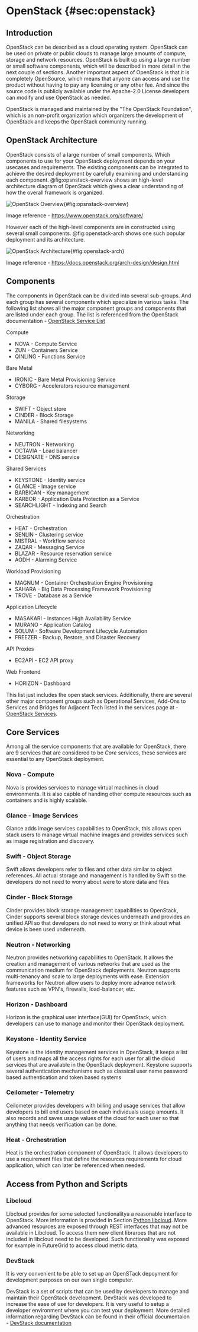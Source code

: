 # OpenStack {#sec:openstack}

## Introduction

OpenStack can be described as a cloud operating system. OpenStack can
be used on private or public clouds to manage large amounts of compute,
storage and network resources. OpenStack is built up using a large
number or small software components, which will be described in more
detail in the next couple of sections. Another important aspect of
OpenStack is that it is completely OpenSource, which means that
anyone can access and use the product without having to pay any licensing
or any other fee. And since the source code is publicly available
under the Apache-2.0 License developers can modify and use OpenStack as
needed.

OpenStack is managed and maintained by the "The OpenStack Foundation",
which is an non-profit organization which organizers the development of
OpenStack and keeps the OpenStack community running.

## OpenStack Architecture

OpenStack consists of a large number of small components. Which
components to use for your OpenStack deployment depends on your usecases
and requirements. The existing components can be integrated to
achieve the desired deployment by carefully examining and understanding
each component. @fig:opsnstack-overview shows an high-level architecture
diagram of OpenStack which gives a clear understanding of how the
overall framework is organized.

![OpenStack Overview](images/openstack_overview_diagram.png){#fig:opsnstack-overview}

Image reference - <https://www.openstack.org/software/>


However each of the high-level components are in constructed using
several small components. @fig:openstack-arch shows one such popular
deployment and its architecture.

![OpenStack Architecture](images/openstack_archi.png){#fig:openstack-arch}

Image reference - <https://docs.openstack.org/arch-design/design.html>

## Components

The components in OpenStack can be divided into several sub-groups. And
each group has several components which specialize in various tasks. The
following list shows all the major component groups and components that
are listed under each group. The list is referenced from the OpenStack
documentation - [OpenStack Service List](https://www.openstack.org/software/project-navigator/openstack-components#openstack-services)


Compute

 * NOVA - Compute Service
 * ZUN - Containers Service
 * QINLING - Functions Service

Bare Metal

 * IRONIC - Bare Metal Provisioning Service
 * CYBORG - Accelerators resource management

Storage

 * SWIFT - Object store
 * CINDER - Block Storage
 * MANILA - Shared filesystems

Networking

 * NEUTRON - Networking
 * OCTAVIA - Load balancer
 * DESIGNATE - DNS service

Shared Services

 * KEYSTONE - Identity service
 * GLANCE - Image service
 * BARBICAN - Key management
 * KARBOR - Application Data Protection as a Service
 * SEARCHLIGHT - Indexing and Search

Orchestration

 * HEAT - Orchestration
 * SENLIN - Clustering service
 * MISTRAL - Workflow service
 * ZAQAR - Messaging Service
 * BLAZAR - Resource reservation service
 * AODH - Alarming Service

Workload Provisioning

 * MAGNUM - Container Orchestration Engine Provisioning
 * SAHARA - Big Data Processing Framework Provisioning
 * TROVE - Database as a Service

Application Lifecycle

 * MASAKARI - Instances High Availability Service
 * MURANO - Application Catalog
 * SOLUM - Software Development Lifecycle Automation
 * FREEZER - Backup, Restore, and Disaster Recovery

API Proxies

 * EC2API - EC2 API proxy

Web Frontend

 * HORIZON - Dashboard


This list just includes the open stack services. Additionally, there are several other major component groups such as Operational Services,
 Add-Ons to Services and Bridges for Adjacent Tech listed in the
 services page at - [OpenStack Services](https://www.openstack.org/software/project-navigator/openstack-components#openstack-services).

## Core Services

Among all the service components that are available for OpenStack,
 there are 9 services that are considered to be *Core* services, these
 services are essential to any OpenStack deployment.

###  Nova - Compute

Nova is provides services to manage virtual machines in cloud
environments. It is also capble of handing other compute resources such
as containers and is highly scalable.

### Glance - Image Services

Glance adds image services capabilities to OpenStack, this allows open
stack users to manage virtual machine images and provides services such
as image registration and discovery.

### Swift - Object Storage

Swift allows developers refer to files and other data similar to object
references. All actual storage and management is handled by Swift
so the developers do not need to worry about were to store data and files

### Cinder - Block Storage

Cinder provides block storage management capabilities to OpenStack,
Cinder supports several block storage devices underneath and provides an
unified API so that developers do not need to worry or think about what
device is been used underneath.

### Neutron - Networking

Neutron provides networking capabilities to OpenStack. It allows the
creation and management of various networks that are used as the
communication medium for OpenStack deployments. Neutron supports
multi-tenancy and scale to large deployments with ease. Extension
frameworks for Neutron allow users to deploy more advance network
features such as VPN's, firewalls, load-balancer, etc.

### Horizon - Dashboard

Horizon is the graphical user interface(GUI) for OpenStack, which
developers can use to manage and monitor their OpenStack deployment.


### Keystone - Identity Service

Keystone is the identity management services in OpenStack, it keeps a
list of users and maps all the access rights for each user for all the
cloud services that are available in the OpenStack deployment. Keystone
supports several authentication mechanisms such as classical user name
password based authentication and token based systems

### Ceilometer - Telemetry

Ceilometer provides developers with billing and usage services that
allow developers to bill end users based on each individuals usage
amounts. It also records and saves usage values of the cloud for each
user so that anything that needs verification can be done.

### Heat - Orchestration

Heat is the orchestration component of OpenStack. It allows developers
to use a requirement files that define the resources requirements for
cloud application, which can later be referenced when needed.


## Access from Python and Scripts

### Libcloud

Libcloud provides for some selected functionalitya a reasonable interface to OpenStack. More information is provided in Section
[Python libcloud](#python-libcloud). More advanced resources are exposed through REST interfaces that may not be available in Libcloud. To access them new client libraroes that are not included in libcloud need to be developed. Such functionality was exposed for example in FutureGrid to access cloud metric data.


### DevStack

It is very convenient to be able to set up an OpenSTack depoyment for development purposes on our own single computer.

DevStack is a set of scripts that can be used by developers to manage
 and maintain their OpenStack development. DevStack was developed to
 increase the ease of use for developers. It is very useful to
 setup a developer environment where you can test your deployment. More
 detailed information regarding DevStack can be found in their official
 documentaion - [DevStack documentation](https://docs.openstack.org/devstack/latest/)
